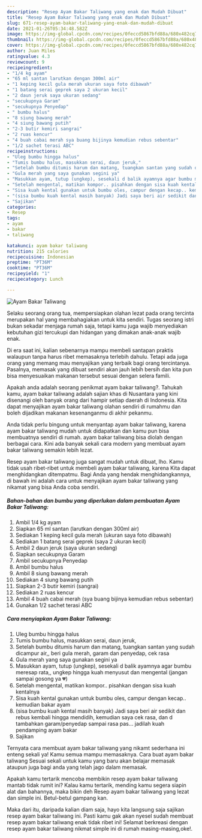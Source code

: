 ```yaml
---
description: "Resep Ayam Bakar Taliwang yang enak dan Mudah Dibuat"
title: "Resep Ayam Bakar Taliwang yang enak dan Mudah Dibuat"
slug: 671-resep-ayam-bakar-taliwang-yang-enak-dan-mudah-dibuat
date: 2021-01-26T05:34:48.582Z
image: https://img-global.cpcdn.com/recipes/0feccd5867bfd88a/680x482cq70/ayam-bakar-taliwang-foto-resep-utama.jpg
thumbnail: https://img-global.cpcdn.com/recipes/0feccd5867bfd88a/680x482cq70/ayam-bakar-taliwang-foto-resep-utama.jpg
cover: https://img-global.cpcdn.com/recipes/0feccd5867bfd88a/680x482cq70/ayam-bakar-taliwang-foto-resep-utama.jpg
author: Juan Miles
ratingvalue: 4.3
reviewcount: 9
recipeingredient:
- "1/4 kg ayam"
- "65 ml santan larutkan dengan 300ml air"
- "1 keping kecil gula merah ukuran saya foto dibawah"
- "1 batang serai geprek saya 2 ukuran kecil"
- "2 daun jeruk saya ukuran sedang"
- "secukupnya Garam"
- "secukupnya Penyedap"
- " bumbu halus"
- "8 siung bawang merah"
- "4 siung bawang putih"
- "2-3 butir kemiri sangrai"
- "2 ruas kencur"
- "4 buah cabai merah sya buang bijinya kemudian rebus sebentar"
- "1/2 sachet terasi ABC"
recipeinstructions:
- "Uleg bumbu hingga halus"
- "Tumis bumbu halus, masukkan serai, daun jeruk,"
- "Setelah bumbu ditumis harum dan matang, tuangkan santan yang sudah dicampur air,, beri gula merah, garam dan penyedap, cek rasa"
- "Gula merah yang saya gunakan segini ya"
- "Masukkan ayam, tutup (ungkep), sesekali d balik ayamnya agar bumbu meresap rata,, ungkep hingga kuah menyusut dan mengental (jangan sampai gosong ya 💔)"
- "Setelah mengental, matikan kompor.. pisahkan dengan sisa kuah kentalnya"
- "Sisa kuah kental gunakan untuk bumbu oles, campur dengan kecap.. kemudian bakar ayam"
- "(sisa bumbu kuah kental masih banyak) Jadi saya beri air sedikit dan rebus kembali hingga mendidih, kemudian saya cek rasa, dan d tambahkan garam/penyedap sampai rasa pas... jadilah kuah pendamping ayam bakar"
- "Sajikan"
categories:
- Resep
tags:
- ayam
- bakar
- taliwang

katakunci: ayam bakar taliwang 
nutrition: 215 calories
recipecuisine: Indonesian
preptime: "PT36M"
cooktime: "PT36M"
recipeyield: "1"
recipecategory: Lunch

---
```



![Ayam Bakar Taliwang](https://img-global.cpcdn.com/recipes/0feccd5867bfd88a/680x482cq70/ayam-bakar-taliwang-foto-resep-utama.jpg)

Selaku seorang orang tua, mempersiapkan olahan lezat pada orang tercinta merupakan hal yang membahagiakan untuk kita sendiri. Tugas seorang istri bukan sekadar menjaga rumah saja, tetapi kamu juga wajib menyediakan kebutuhan gizi tercukupi dan hidangan yang dimakan anak-anak wajib enak.

Di era  saat ini, kalian sebenarnya mampu membeli santapan praktis walaupun tanpa harus ribet memasaknya terlebih dahulu. Tetapi ada juga orang yang memang mau menyajikan yang terbaik bagi orang tercintanya. Pasalnya, memasak yang dibuat sendiri akan jauh lebih bersih dan kita pun bisa menyesuaikan makanan tersebut sesuai dengan selera famili. 



Apakah anda adalah seorang penikmat ayam bakar taliwang?. Tahukah kamu, ayam bakar taliwang adalah sajian khas di Nusantara yang kini disenangi oleh banyak orang dari hampir setiap daerah di Indonesia. Kita dapat menyajikan ayam bakar taliwang olahan sendiri di rumahmu dan boleh dijadikan makanan kesenanganmu di akhir pekanmu.

Anda tidak perlu bingung untuk menyantap ayam bakar taliwang, karena ayam bakar taliwang mudah untuk didapatkan dan kamu pun bisa membuatnya sendiri di rumah. ayam bakar taliwang bisa diolah dengan berbagai cara. Kini ada banyak sekali cara modern yang membuat ayam bakar taliwang semakin lebih lezat.

Resep ayam bakar taliwang juga sangat mudah untuk dibuat, lho. Kamu tidak usah ribet-ribet untuk membeli ayam bakar taliwang, karena Kita dapat menghidangkan ditempatmu. Bagi Anda yang hendak menghidangkannya, di bawah ini adalah cara untuk menyajikan ayam bakar taliwang yang nikamat yang bisa Anda coba sendiri.

<!--inarticleads1-->

##### Bahan-bahan dan bumbu yang diperlukan dalam pembuatan Ayam Bakar Taliwang:

1. Ambil 1/4 kg ayam
1. Siapkan 65 ml santan (larutkan dengan 300ml air)
1. Sediakan 1 keping kecil gula merah (ukuran saya foto dibawah)
1. Sediakan 1 batang serai geprek (saya 2 ukuran kecil)
1. Ambil 2 daun jeruk (saya ukuran sedang)
1. Siapkan secukupnya Garam
1. Ambil secukupnya Penyedap
1. Ambil  bumbu halus
1. Ambil 8 siung bawang merah
1. Sediakan 4 siung bawang putih
1. Siapkan 2-3 butir kemiri (sangrai)
1. Sediakan 2 ruas kencur
1. Ambil 4 buah cabai merah (sya buang bijinya kemudian rebus sebentar)
1. Gunakan 1/2 sachet terasi ABC




<!--inarticleads2-->

##### Cara menyiapkan Ayam Bakar Taliwang:

1. Uleg bumbu hingga halus
1. Tumis bumbu halus, masukkan serai, daun jeruk,
1. Setelah bumbu ditumis harum dan matang, tuangkan santan yang sudah dicampur air,, beri gula merah, garam dan penyedap, cek rasa
1. Gula merah yang saya gunakan segini ya
1. Masukkan ayam, tutup (ungkep), sesekali d balik ayamnya agar bumbu meresap rata,, ungkep hingga kuah menyusut dan mengental (jangan sampai gosong ya 💔)
1. Setelah mengental, matikan kompor.. pisahkan dengan sisa kuah kentalnya
1. Sisa kuah kental gunakan untuk bumbu oles, campur dengan kecap.. kemudian bakar ayam
1. (sisa bumbu kuah kental masih banyak) Jadi saya beri air sedikit dan rebus kembali hingga mendidih, kemudian saya cek rasa, dan d tambahkan garam/penyedap sampai rasa pas... jadilah kuah pendamping ayam bakar
1. Sajikan




Ternyata cara membuat ayam bakar taliwang yang nikamt sederhana ini enteng sekali ya! Kamu semua mampu memasaknya. Cara buat ayam bakar taliwang Sesuai sekali untuk kamu yang baru akan belajar memasak ataupun juga bagi anda yang telah jago dalam memasak.

Apakah kamu tertarik mencoba membikin resep ayam bakar taliwang mantab tidak rumit ini? Kalau kamu tertarik, mending kamu segera siapin alat dan bahannya, maka bikin deh Resep ayam bakar taliwang yang lezat dan simple ini. Betul-betul gampang kan. 

Maka dari itu, daripada kalian diam saja, hayo kita langsung saja sajikan resep ayam bakar taliwang ini. Pasti kamu gak akan nyesel sudah membuat resep ayam bakar taliwang enak tidak ribet ini! Selamat berkreasi dengan resep ayam bakar taliwang nikmat simple ini di rumah masing-masing,oke!.

